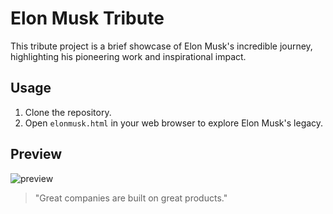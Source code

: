 # Elon Musk Tribute

This tribute project is a brief showcase of Elon Musk's incredible journey, highlighting his pioneering work and inspirational impact.

## Usage

1. Clone the repository.
2. Open `elonmusk.html` in your web browser to explore Elon Musk's legacy.

## Preview

![preview](https://github.com/Sravanireddyg/VisionX/assets/95694239/51ad4601-f621-49fa-8108-7d58e5a91199)
> "Great companies are built on great products."
